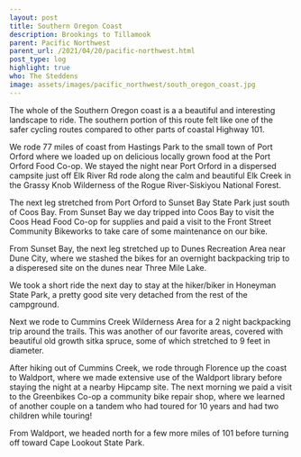 ```yaml
---
layout: post
title: Southern Oregon Coast
description: Brookings to Tillamook
parent: Pacific Northwest
parent_url: /2021/04/20/pacific-northwest.html
post_type: log
highlight: true
who: The Steddens
image: assets/images/pacific_northwest/south_oregon_coast.jpg
---
```


The whole of the Southern Oregon coast is a a beautiful and interesting landscape to ride.  The southern portion of this route felt like one of the safer cycling routes compared to other parts of coastal Highway 101.

We rode 77 miles of coast from Hastings Park to the small town of Port Orford where we loaded up on delicious locally grown food at the Port Orford Food Co-op. We stayed the night near Port Orford in a dispersed campsite just off Elk River Rd rode along the calm and beautiful Elk Creek in the Grassy Knob Wilderness of the Rogue River-Siskiyou National Forest.

The next leg stretched from Port Orford to Sunset Bay State Park just south of Coos Bay.  From Sunset Bay we day tripped into Coos Bay to visit the Coos Head Food Co-op for supplies and paid a visit to the Front Street Community Bikeworks to take care of some maintenance on our bike.

From Sunset Bay, the next leg stretched up to Dunes Recreation Area near Dune City, where we stashed the bikes for an overnight backpacking trip to a disperesed site on the dunes near Three Mile Lake.

We took a short ride the next day to stay at the hiker/biker in Honeyman State Park, a pretty good site very detached from the rest of the campground.

Next we rode to Cummins Creek Wilderness Area for a 2 night backpacking trip around the trails.  This was another of our favorite areas, covered with beautiful old growth sitka spruce, some of which stretched to 9 feet in diameter.

After hiking out of Cummins Creek, we rode through Florence up the coast to Waldport, where we made extensive use of the Waldport library before staying the night at a nearby Hipcamp site.  The next morning we paid a visit to the Greenbikes Co-op a community bike repair shop, where we learned of another couple on a tandem who had toured for 10 years and had two children while touring!

From Waldport, we headed north for a few more miles of 101 before turning off toward Cape Lookout State Park.